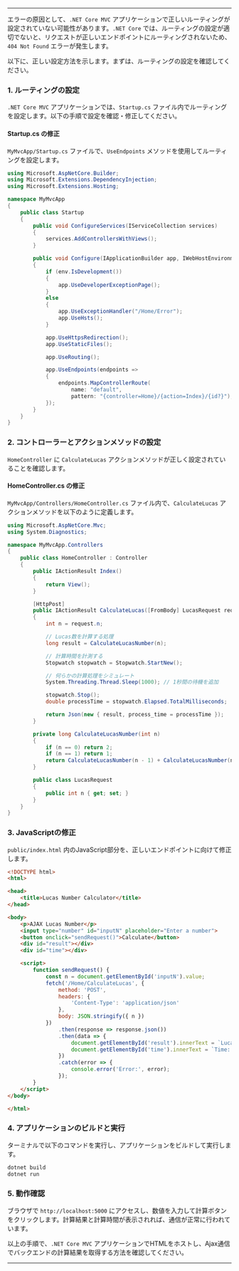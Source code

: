 

---

エラーの原因として、`.NET Core MVC` アプリケーションで正しいルーティングが設定されていない可能性があります。`.NET Core` では、ルーティングの設定が適切でないと、リクエストが正しいエンドポイントにルーティングされないため、`404 Not Found` エラーが発生します。

以下に、正しい設定方法を示します。まずは、ルーティングの設定を確認してください。

### 1. ルーティングの設定

`.NET Core MVC` アプリケーションでは、`Startup.cs` ファイル内でルーティングを設定します。以下の手順で設定を確認・修正してください。

#### Startup.cs の修正

`MyMvcApp/Startup.cs` ファイルで、`UseEndpoints` メソッドを使用してルーティングを設定します。

```csharp
using Microsoft.AspNetCore.Builder;
using Microsoft.Extensions.DependencyInjection;
using Microsoft.Extensions.Hosting;

namespace MyMvcApp
{
    public class Startup
    {
        public void ConfigureServices(IServiceCollection services)
        {
            services.AddControllersWithViews();
        }

        public void Configure(IApplicationBuilder app, IWebHostEnvironment env)
        {
            if (env.IsDevelopment())
            {
                app.UseDeveloperExceptionPage();
            }
            else
            {
                app.UseExceptionHandler("/Home/Error");
                app.UseHsts();
            }

            app.UseHttpsRedirection();
            app.UseStaticFiles();

            app.UseRouting();

            app.UseEndpoints(endpoints =>
            {
                endpoints.MapControllerRoute(
                    name: "default",
                    pattern: "{controller=Home}/{action=Index}/{id?}");
            });
        }
    }
}
```

### 2. コントローラーとアクションメソッドの設定

`HomeController` に `CalculateLucas` アクションメソッドが正しく設定されていることを確認します。

#### HomeController.cs の修正

`MyMvcApp/Controllers/HomeController.cs` ファイル内で、`CalculateLucas` アクションメソッドを以下のように定義します。

```csharp
using Microsoft.AspNetCore.Mvc;
using System.Diagnostics;

namespace MyMvcApp.Controllers
{
    public class HomeController : Controller
    {
        public IActionResult Index()
        {
            return View();
        }

        [HttpPost]
        public IActionResult CalculateLucas([FromBody] LucasRequest request)
        {
            int n = request.n;

            // Lucas数を計算する処理
            long result = CalculateLucasNumber(n);

            // 計算時間を計測する
            Stopwatch stopwatch = Stopwatch.StartNew();

            // 何らかの計算処理をシミュレート
            System.Threading.Thread.Sleep(1000); // 1秒間の待機を追加

            stopwatch.Stop();
            double processTime = stopwatch.Elapsed.TotalMilliseconds;

            return Json(new { result, process_time = processTime });
        }

        private long CalculateLucasNumber(int n)
        {
            if (n == 0) return 2;
            if (n == 1) return 1;
            return CalculateLucasNumber(n - 1) + CalculateLucasNumber(n - 2);
        }

        public class LucasRequest
        {
            public int n { get; set; }
        }
    }
}
```

### 3. JavaScriptの修正

`public/index.html` 内のJavaScript部分を、正しいエンドポイントに向けて修正します。

```html
<!DOCTYPE html>
<html>

<head>
    <title>Lucas Number Calculator</title>
</head>

<body>
    <p>AJAX Lucas Number</p>
    <input type="number" id="inputN" placeholder="Enter a number">
    <button onclick="sendRequest()">Calculate</button>
    <div id="result"></div>
    <div id="time"></div>

    <script>
        function sendRequest() {
            const n = document.getElementById('inputN').value;
            fetch('/Home/CalculateLucas', {
                method: 'POST',
                headers: {
                    'Content-Type': 'application/json'
                },
                body: JSON.stringify({ n })
            })
                .then(response => response.json())
                .then(data => {
                    document.getElementById('result').innerText = `Lucas Number L${n} = ${data.result}`;
                    document.getElementById('time').innerText = `Time: ${(data.process_time / 1000).toFixed(9)} sec`;
                })
                .catch(error => {
                    console.error('Error:', error);
                });
        }
    </script>
</body>

</html>
```

### 4. アプリケーションのビルドと実行

ターミナルで以下のコマンドを実行し、アプリケーションをビルドして実行します。

```bash
dotnet build
dotnet run
```

### 5. 動作確認

ブラウザで `http://localhost:5000` にアクセスし、数値を入力して計算ボタンをクリックします。計算結果と計算時間が表示されれば、通信が正常に行われています。

以上の手順で、`.NET Core MVC` アプリケーションでHTMLをホストし、Ajax通信でバックエンドの計算結果を取得する方法を確認してください。

---
